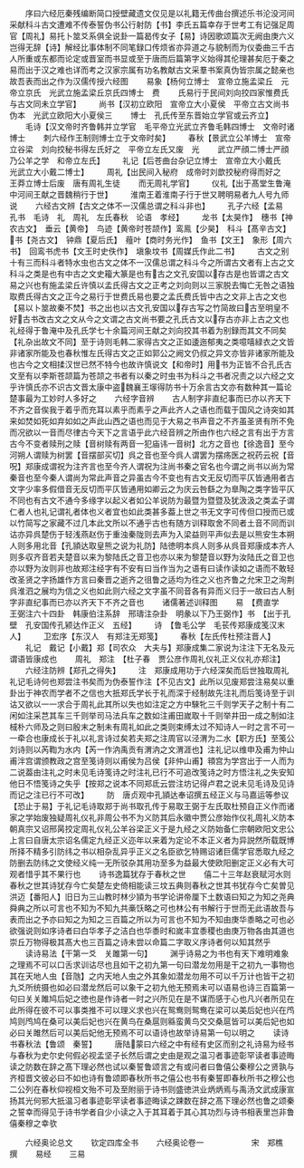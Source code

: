 <!-- { "loadSidebar": true } -->
　　序曰六经厄秦残编断简口授壁藏遗文仅见是以礼籍无传曲台撰述乐书沦没河间采献科斗古文遭难不传泰誓伪书公行射防【书】李氏五篇幸存于世考工有记强足周官【周礼】易托卜筮爻系俱全说卦一篇曷传女子【易】诗因歌颂篇次无阙由庚六义岂得无辞【诗】解经比事体制不同笔録口传烦省亦异道之与貌制而为仪委曲三千古人所重或东都而论定或晋室而书显或至于唐而后篇第字义始得其伦理甚矣厄于秦之易而出于汉之难也详而考之汉家宗属有功名教献古文采羣书案真伪皆宗属之懿亲也故吾表而出之作为汉儒传授六经图
　　易象【杨何立博士　宣帝立施孟梁丘　元帝立京氏　光武立施孟梁丘京氏四博士　费
　　氏易行于民间刘向挍四家惟费氏与古文同未立学官】
　　尚书【汉初立欧阳　宣帝立大小夏侯　平帝立古文尚书伪本　光武立欧阳大小夏侯三
　　博士　孔氏传至东晋始立学官或云齐立】
　　毛诗【汉文帝时齐鲁韩并立学官　毛平帝立光武立齐鲁毛韩四博士　文帝时诸博士
　　刺六经作王制则博士立于文帝时矣】
　　春秋【景武立公羊博士　宣帝立谷梁　刘向挍秘书得左氏好之　平帝立左氏又废　光
　　武立严顔二博士严顔乃公羊之学　和帝立左氏】
　　礼记【后苍曲台杂记立博士　宣帝立大小戴氏　光武立大小戴二博士】
　　周礼【出民间入秘府　成帝时刘歆挍秘府得而好之　王莽立博士后废　唐有周礼生徒
　　而无周礼学官】
　　仪礼【出于髙堂生鲁淹中河间王献之晋魏稍行于世】
　　淮南王着淮南子行于世又聘明易者九人号九师说
　　六经古文辨【古文之体不一汉儒总谓之科斗非也】
　　孔子六经【孟易　孔书　毛诗　礼　周礼　左氏春秋　论语　孝经】
　　龙书【太昊作】　穗书【神农古文】　垂云【黄帝】　鸟迹【黄帝时苍颉作】鸾鳯【少昊】　科斗【髙辛古文】　书【尧古文】　钟鼎【夏后氏】　薤叶【商时务光作】　鱼书【文王】　象形【周六书】　回鸾书虎书【文王时史佚作】　塡象坟书【周媒氏作此二书】
　　古文之别十有三而科斗者特水虫也古文之体不一汉儒总谓之科斗今之所谓古文者有上古之文科斗之类是也有中古之文史籕大篆是也有古之文孔安国以存古是也皆谓之古文易之兴也有施孟梁丘许慎以孟氏得古文之正考之刘向则以三家脱去悔亡无咎之语独取费氏得古文之正今之易行于世费氏易也要之孟氏费氏皆中古之文非上古之文也【易以卜筮故秦不焚】书之出也以古文孔安国以存古写之竹简故曰古至明皇不好古书改古文之文从今之文谓之古文尚书要之孔氏古文以存古亦非上古之文也礼经得于鲁淹中及孔氏学七十余篇河间王献之刘向挍其书着为别録而其文不同矣【礼杂出故文不同】至于诗则毛韩二家得古文之正如逶迤郁夷之类噫嘻緑衣之文皆非诸家所能及也春秋惟左氏得古文之正如郭公之阙文仍叔之异文亦皆非诸家所能及也古今之文相揉汉世已然不特今也故许慎说文【和帝时】用书为正皆不合孔氏古文至有以李斯苍颉篇为苍颉之书者有以秦之时虫书为科斗之书者况责之以六经之文乎许慎氏亦不识古文晋太康中盗魏襄王塜得防书十万余言古文亦有数种其一篇论楚事最为工妙时人多好之
　　六经字音辨
　　古人制字非直纪事而已亦以齐天下不齐之音俟我于着乎而充耳以素乎而素乎之声此齐人之语也而载于国风之诗突如其来如焚如死如弃如如之声此山西之语也而见于大易之书声音之不齐虽圣贤有所不免而况欲以一音而尽律古今天下之言语乎此六经音辨之所由作也六经之言有出于方言古今不变者赎刑之赎【音树赎有两音一犯庙讳一音树】北方之音也【徐逸音】至今河朔人谓赎为树罢【音摆部买切】呉之音也至今呉人谓罢为摆疡医之祝药云祝【音呪】郑康成谓祝为注齐言也至今齐人谓祝为注尚书秦之官名也今谓之尚书以尚为常秦音也至今秦人谓尚为常此声音之异虽古今不变也有古文无反切而平仄皆通用者古文字少率多假借音无反切而平仄皆通用如卿云之为庆云咎繇之为臯陶之类字皆平仄不同也有古文不通今多缘字以起义者如公羊说防为最暨为暨暨及犹汲汲之类孟子谓仁者人也礼记谓礼者体也义者宜也如此类甚多葢上世之书无文字可传但口授而已或以竹简写之家藏不过几本此文所以不通乎古也有随方训释取舍不同者土音不同而训诂亦异呉楚伤于轻浅燕赵伤于重浊秦陇则去声为入梁益则平声似去是以熊安生本朔人则多用北音【孔頴达取皇熊之说为礼防】陆徳明本呉人则多从呉音郑康成本齐人则多収齐音若夫楚音以来为黎陆氏之音卫也亦以来为黎楚音以野为汝陆氏之音卫也亦以野为汝则非也故郑注经字有不安有曰当作当为之语有曰读作读如之语而不敢轻改圣贤之字扬雄作方言曰秦晋之逝齐之徂鲁之适均为徃之义也齐鲁之允宋卫之洵荆呉淮泗之展均为信之义也如此则六经之文字虽不同音各有异而义归于一故曰古人制字非直纪事而已亦以齐天下不齐之音也
　　诸儒著述训释图
　　易　【费直学　王弼注六十四卦　韩康伯注系辞　邢璹注杂卦　明彖以下乃王弼作】书　【出于孔壁　孔安国传孔颍达作正义　五经】
　　诗　【鲁毛公学　毛苌传郑康成笺汉末人】
　　卫宏序【东汉人　有郑注无郑笺】
　　春秋【左氏传杜预注晋人】
　　礼记　戴记【小戴】郑【司农众　大夫与】郑康成集二家说为注注下无名及元谓语皆康成也
　　周礼　郑注　【杜子春　贾公彦作周礼仪礼正义仪礼亦郑注】
　　六经注防辨【郑孔之得失】
　　注　郑康成用功于六经深矣而后世独取周礼礼记毛诗何也郑尝注书矣而为伪泰誓作注【不见古文】此所以见废郑尝注易矣以重卦出于神农而学者不之信也大扺郑氏学长于礼而深于经制故先注礼而后笺诗至于训诂又欲以一一求合于周礼此其所以失也如注定之方中騋牝三千则学天子之制十有二闲如注采芑其车三千则举司马法兵车之数如注甫田嵗取十千则举井田一成之制如注棫朴六师及之则曰殷末之制未有周礼如此之类则束缚太过不知诗人一时之言不可一一牵合也康成长于礼以礼言诗过矣若夫郑之注周官以泾渭为二水【职方氏】至笺公刘诗则以芮鞫为水内【芮一作汭禹贡有渭汭之文渭涯也】注礼记以维申及甫为仲山甫泮宫谓颁教政之宫至笺诗则以甫侯为吕侯【非仲山甫】頖宫为学宫出于一人而为二说葢由注礼之时未见毛诗笺诗之时注礼已行不可追改笺诗之时方悟注礼之失安知他日不悟笺诗之失乎【按郑之说本不同郑氐云尝注坊记得卢君之说未见毛诗及见诗而记之注已行不可改】
　　防　唐贞观中孔頴达奉诏撰五经正义与马嘉运等参议【恐止于易】于礼记毛诗取郑于尚书取孔传于易取王弼于左氏取杜预自正义作而诸家之学始废独疑周礼仪礼非周公书不为义防其后永徽中贾公彦始作仪礼周礼义防本朝真宗又诏邢昺挍定周礼仪礼公羊谷梁正义于是九经之义防始备仁宗朝欧阳文忠公上言曰自唐太宗诏名儒定九经正义迩年以来着为定论不本正义者为异説然所载既博所择不精多引防纬之书以相杂乱异乎正义之名臣欲乞特赐诏诸巨儒学官悉取九经之防删去防纬之文使经义纯一无所驳杂其用功至多为益最大使欧阳删定正义必有大可观者惜乎其不果行也
　　诗书逸篇犹存于春秋之世
　　僖二十三年赵衰赋河水则春秋之世其诗犹存今亡矣楚左史倚相能读三坟五典则春秋之世其书犹存今亡矣曽见洪迈【番阳人】旧日为三山教时林少頴为书学论讲帝厘下土数语曰知之为知之尧典舜典之所以可言也不知为不知九共槀饫略之可也林公有书解行于世而无此语故吾与表而出之予亦曰知之为知之三百篇之所以为可言也不知为不知由庚华黍略之可也必欲强说则如序诗者曰白华孝子之洁白也华黍时和嵗丰宜黍稷也由庚万物各由其道也崇丘万物得极其髙大也三百篇之诗未尝以命篇二字取义序诗者何以知其然乎
　　读诗易法【干第一爻　关雎第一句】
　　渊乎诗易之为书也有天下难明难象之理焉不可以口舌求训诂尽也且如干之初九第一句曰潜龙勿用是干之初九一事物也其在天地人虫【音虺】之内天地人虫之外其象如潜龙勿用不可以千万计也皆干之初九爻所统摄也如必曰潜龙然后可以象干之初九他无预焉未可以语易也诗三百篇第一句曰关关雎鸠后妃之徳也是作诗者一时之兴所见在是不谋而感于心也凡兴者所见在此所得在彼不可以事类推不可以理义求也兴在鸳鸯则鸳鸯在梁可以美后妃也兴在鸤鸠则鸤鸠在桑可以美后妃也兴在黄鸟在桑扈则緜蛮黄鸟交交桑扈皆可以美后妃也如必曰关雎然后可以美后妃他无预焉不可以语诗也故举诗易第一句以明之
　　读诗书春秋法【鲁颂　秦誓】
　　唐陆蒙曰六经之中有经有史区而别之礼诗易为经书与春秋为史尔史何假必视孟坚子长然后谓之史由是观之温习者事迹彰罕读者事迹晦读之防数在辞之髙下理必然也试以秦誓鲁颂言之有或问者曰鲁僖公秦穆公之贤孰与齐桓晋文彼必曰不如也诗有鲁颂即春秋所书之僖公也书有秦誓即春秋所书之穆公也二公列在春秋仰视桓文殆不可及至附丽于诗书则盛徳洪业炳炳焉与禹汤文武成康宣扬其光何邪大扺温习者事迹彰罕读者事迹晦读之踈数在辞之髙下理必然也鲁之颂秦之誓幸而得见于诗书学者自少小读之入于其耳着于其心其功烈与诗书相表里岂非鲁僖秦穆之幸欤












　　六经奥论总文
　　钦定四库全书
　　六经奥论卷一　　　　　　宋　郑樵　撰
　　易经
　　三易
